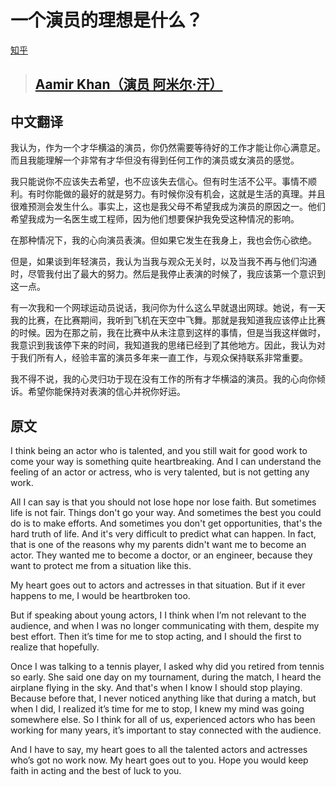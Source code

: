 # 一个演员的理想是什么？
[知乎](https://www.zhihu.com/question/60525140/answer/565034184)

> ## [Aamir Khan（演员 阿米尔·汗）](https://www.zhihu.com/people/aamir-khan-47-48/)

## 中文翻译

我认为，作为一个才华横溢的演员，你仍然需要等待好的工作才能让你心满意足。而且我能理解一个非常有才华但没有得到任何工作的演员或女演员的感觉。

我只能说你不应该失去希望，也不应该失去信心。但有时生活不公平。事情不顺利。有时你能做的最好的就是努力。有时候你没有机会，这就是生活的真理。并且很难预测会发生什么。事实上，这也是我父母不希望我成为演员的原因之一。他们希望我成为一名医生或工程师，因为他们想要保护我免受这种情况的影响。

<script async src="//pagead2.googlesyndication.com/pagead/js/adsbygoogle.js"></script>
<ins class="adsbygoogle"
     style="display:block; text-align:center;"
     data-ad-layout="in-article"
     data-ad-format="fluid"
     data-ad-client="ca-pub-4161171709893056"
     data-ad-slot="3017846475"></ins>
<script>
     (adsbygoogle = window.adsbygoogle || []).push({});
</script>

在那种情况下，我的心向演员表演。但如果它发生在我身上，我也会伤心欲绝。

但是，如果谈到年轻演员，我认为当我与观众无关时，以及当我不再与他们沟通时，尽管我付出了最大的努力。然后是我停止表演的时候了，我应该第一个意识到这一点。

有一次我和一个网球运动员说话，我问你为什么这么早就退出网球。她说，有一天我的比赛，在比赛期间，我听到飞机在天空中飞舞。那就是我知道我应该停止比赛的时候。因为在那之前，我在比赛中从未注意到这样的事情，但是当我这样做时，我意识到我该停下来的时间，我知道我的思绪已经到了其他地方。因此，我认为对于我们所有人，经验丰富的演员多年来一直工作，与观众保持联系非常重要。

<script async src="//pagead2.googlesyndication.com/pagead/js/adsbygoogle.js"></script>
<ins class="adsbygoogle"
     style="display:block; text-align:center;"
     data-ad-layout="in-article"
     data-ad-format="fluid"
     data-ad-client="ca-pub-4161171709893056"
     data-ad-slot="3017846475"></ins>
<script>
     (adsbygoogle = window.adsbygoogle || []).push({});
</script>

我不得不说，我的心灵归功于现在没有工作的所有才华横溢的演员。我的心向你倾诉。希望你能保持对表演的信心并祝你好运。

## 原文

I think being an actor who is talented, and you still wait for good work to come your way is something quite heartbreaking. And I can understand the feeling of an actor or actress, who is very talented, but is not getting any work.

All I can say is that you should not lose hope nor lose faith. But sometimes life is not fair. Things don't go your way. And sometimes the best you could do is to make efforts. And sometimes you don't get opportunities, that's the hard truth of life. And it's very difficult to predict what can happen. In fact, that is one of the reasons why my parents didn't want me to become an actor. They wanted me to become a doctor, or an engineer, because they want to protect me from a situation like this.

My heart goes out to actors and actresses in that situation. But if it ever happens to me, I would be heartbroken too.

<script async src="//pagead2.googlesyndication.com/pagead/js/adsbygoogle.js"></script>
<ins class="adsbygoogle"
     style="display:block; text-align:center;"
     data-ad-layout="in-article"
     data-ad-format="fluid"
     data-ad-client="ca-pub-4161171709893056"
     data-ad-slot="3017846475"></ins>
<script>
     (adsbygoogle = window.adsbygoogle || []).push({});
</script>

But if speaking about young actors, I I think when I’m not relevant to the audience, and when I was no longer communicating with them, despite my best effort. Then it’s time for me to stop acting, and I should the first to realize that hopefully.

Once I was talking to a tennis player, I asked why did you retired from tennis so early. She said one day on my tournament, during the match, I heard the airplane flying in the sky. And that's when I know I should stop playing. Because before that, I never noticed anything like that during a match, but when I did, I realized it’s time for me to stop, I knew my mind was going somewhere else. So I think for all of us, experienced actors who has been working for many years, it’s important to stay connected with the audience.

<script async src="//pagead2.googlesyndication.com/pagead/js/adsbygoogle.js"></script>
<ins class="adsbygoogle"
     style="display:block; text-align:center;"
     data-ad-layout="in-article"
     data-ad-format="fluid"
     data-ad-client="ca-pub-4161171709893056"
     data-ad-slot="3017846475"></ins>
<script>
     (adsbygoogle = window.adsbygoogle || []).push({});
</script>

And I have to say, my heart goes to all the talented actors and actresses who’s got no work now. My heart goes out to you. Hope you would keep faith in acting and the best of luck to you.

<script async src="//pagead2.googlesyndication.com/pagead/js/adsbygoogle.js"></script>
<script>
     (adsbygoogle = window.adsbygoogle || []).push({
          google_ad_client: "ca-pub-4161171709893056",
          enable_page_level_ads: true
     });
</script>
